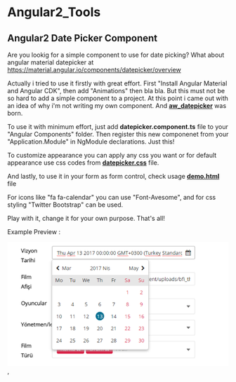 # Angular2_Tools
Angular2 Date Picker Component
-----------------------------------
Are you lookig for a simple component to use for date picking? What about angular material
datepicker at https://material.angular.io/components/datepicker/overview 

Actually i tried to use it firstly with great effort. First "Install Angular Material and Angular CDK", then add "Animations" then bla bla.
But this must not be so hard to add a simple component to a project. At this point i came out with an idea of why i'm not writing my own
component. And <b><u>aw_datepicker</u></b> was born.

To use it with minimum effort, just add <b>datepicker.component.ts</b> file to your "Angular Components" folder. Then register this new componenet from your "Application.Module" in NgModule declarations. Just this!

To customize appearance you can apply any css you want or for default appearance use css codes from <b><u>datepicker.css</u></b> file.

And lastly, to use it in your form as form control, check usage <b><u>demo.html</u></b> file

For icons like "fa fa-calendar" you can use "Font-Avesome", and for css styling "Twitter Bootstrap" can be used.

Play with it, change it for your own purpose. That's all!

Example Preview :

![alt text](https://raw.githubusercontent.com/asetil/Angular2_Tools/master/datepicker/aw_datepicker.png),
